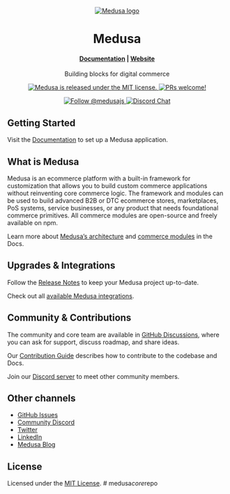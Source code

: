 <p align="center">
  <a href="https://www.medusajs.com">
  <picture>
    <source media="(prefers-color-scheme: dark)" srcset="https://user-images.githubusercontent.com/59018053/229103275-b5e482bb-4601-46e6-8142-244f531cebdb.svg">
    <source media="(prefers-color-scheme: light)" srcset="https://user-images.githubusercontent.com/59018053/229103726-e5b529a3-9b3f-4970-8a1f-c6af37f087bf.svg">
    <img alt="Medusa logo" src="https://user-images.githubusercontent.com/59018053/229103726-e5b529a3-9b3f-4970-8a1f-c6af37f087bf.svg">
    </picture>
  </a>
</p>
<h1 align="center">
  Medusa
</h1>

<h4 align="center">
  <a href="https://docs.medusajs.com">Documentation</a> |
  <a href="https://www.medusajs.com">Website</a>
</h4>

<p align="center">
  Building blocks for digital commerce
</p>
<p align="center">
  <a href="https://github.com/medusajs/medusa/blob/develop/LICENSE">
    <img src="https://img.shields.io/badge/license-MIT-blue.svg" alt="Medusa is released under the MIT license." />
  </a>
  <a href="https://github.com/medusajs/medusa/blob/develop/CONTRIBUTING.md">
    <img src="https://img.shields.io/badge/PRs-welcome-brightgreen.svg?style=flat" alt="PRs welcome!" />
  </a>
 <p align="center">
  <a href="https://twitter.com/intent/follow?screen_name=medusajs">
    <img src="https://img.shields.io/twitter/follow/medusajs.svg?label=Follow%20@medusajs" alt="Follow @medusajs" />
  <a href="https://discord.gg/medusajs">
    <img src="https://img.shields.io/badge/chat-on%20discord-7289DA.svg" alt="Discord Chat" />
  </a>
</p>

## Getting Started

Visit the [Documentation](https://docs.medusajs.com/learn) to set up a Medusa application.

## What is Medusa

Medusa is an ecommerce platform with a built-in framework for customization that allows you to build custom commerce applications without reinventing core commerce logic. The framework and modules can be used to build advanced B2B or DTC ecommerce stores, marketplaces, PoS systems, service businesses, or any product that needs foundational commerce primitives. All commerce modules are open-source and freely available on npm.

Learn more about [Medusa’s architecture](https://docs.medusajs.com/learn/advanced-development/architecture/overview) and [commerce modules](https://docs.medusajs.com/resources/commerce-modules) in the Docs.

## Upgrades & Integrations

Follow the [Release Notes](https://github.com/medusajs/medusa/releases) to keep your Medusa project up-to-date.

Check out all [available Medusa integrations](https://docs.medusajs.com/resources/integrations).

## Community & Contributions

The community and core team are available in [GitHub Discussions](https://github.com/medusajs/medusa/discussions), where you can ask for support, discuss roadmap, and share ideas.

Our [Contribution Guide](https://github.com/medusajs/medusa/blob/develop/CONTRIBUTING.md) describes how to contribute to the codebase and Docs.

Join our [Discord server](https://discord.com/invite/medusajs) to meet other community members.

## Other channels

- [GitHub Issues](https://github.com/medusajs/medusa/issues)
- [Community Discord](https://discord.gg/medusajs)
- [Twitter](https://twitter.com/medusajs)
- [LinkedIn](https://www.linkedin.com/company/medusajs)
- [Medusa Blog](https://medusajs.com/blog/)

## License

Licensed under the [MIT License](https://github.com/medusajs/medusa/blob/develop/LICENSE).
#   m e d u s a _ c o r e _ r e p o  
 
